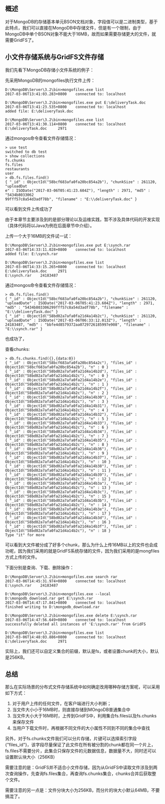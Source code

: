 ## 概述
对于MongoDB的存储基本单元BSON文档对象，字段值可以是二进制类型，基于此特点，我们可以直接在MongoDB中存储文件，但是有一个限制，由于MongoDB中单个BSON对象不能大于16MB，故而如果需要存储更大的文件，就需要GridFS了。

## 小文件存储系统与GridFS文件存储

我们先看下MongoDB存储小文件系统的例子：


先采用MongoDB的mongofiles执行文件上传：
```
D:\MongoDB\Server\3.2\bin>mongofiles.exe list
2017-03-06T13:41:03.283+0800    connected to: localhost

D:\MongoDB\Server\3.2\bin>mongofiles.exe put E:\deliveryTask.doc
2017-03-06T13:41:23.535+0800    connected to: localhost
added file: E:\deliveryTask.doc

D:\MongoDB\Server\3.2\bin>mongofiles.exe list
2017-03-06T13:41:30.114+0800    connected to: localhost
E:\deliveryTask.doc     2971
```
通过mongos命令查看文件存储情况：


```
> use test
switched to db test
> show collections
fs.chunks
fs.files
restaurants
user
> db.fs.files.find()
{ "_id" : ObjectId("58bcf683afa0fa20bc854a2b"), "chunkSize" : 261120, "uploadDat
e" : ISODate("2017-03-06T05:41:23.604Z"), "length" : 2971, "md5" : "5434b8033062
99fff57c8a54d3adf78b", "filename" : "E:\\deliveryTask.doc" }
```

可以看到文件上传成功了

由于本章节主要涉及到的是部分理论以及运维实践，暂不涉及具体代码的开发实现（具体代码将以Java为例在后面章节中介绍）。

上传一个大于16MB的文件试一试：



```
D:\MongoDB\Server\3.2\bin>mongofiles.exe put E:\synch.rar
2017-03-06T14:33:11.028+0800    connected to: localhost
added file: E:\synch.rar

D:\MongoDB\Server\3.2\bin>mongofiles.exe list
2017-03-06T14:33:15.265+0800    connected to: localhost
E:\deliveryTask.doc     2971
E:\synch.rar    24183487
```
通过mongos命令查看文件存储情况：




```
> db.fs.files.find()
{ "_id" : ObjectId("58bcf683afa0fa20bc854a2b"), "chunkSize" : 261120, "uploadDate" : ISODate("2017-03-06T05:41:23.604Z"), "length" : 2971, "md5" : "5434b803306299fff57c8a54d3adf78b", "filename" : "E:\\deliveryTask.doc" }
{ "_id" : ObjectId("58bd02a7afa0fa21d4a14b2c"), "chunkSize" : 261120, "uploadDate" : ISODate("2017-03-06T06:33:12.013Z"), "length" : 24183487, "md5" : "bbfe4d8579372aa0729726185997e908", "filename" : "E:\\synch.rar" }
```
也成功了，

查看chunks:


```
> db.fs.chunks.find({},{data:0})
{ "_id" : ObjectId("58bcf683afa0fa20bc854a2c"), "files_id" : ObjectId("58bcf683afa0fa20bc854a2b"), "n" : 0 }
{ "_id" : ObjectId("58bd02a7afa0fa21d4a14b2d"), "files_id" : ObjectId("58bd02a7afa0fa21d4a14b2c"), "n" : 0 }
{ "_id" : ObjectId("58bd02a7afa0fa21d4a14b2e"), "files_id" : ObjectId("58bd02a7afa0fa21d4a14b2c"), "n" : 1 }
{ "_id" : ObjectId("58bd02a7afa0fa21d4a14b2f"), "files_id" : ObjectId("58bd02a7afa0fa21d4a14b2c"), "n" : 2 }
{ "_id" : ObjectId("58bd02a7afa0fa21d4a14b30"), "files_id" : ObjectId("58bd02a7afa0fa21d4a14b2c"), "n" : 3 }
{ "_id" : ObjectId("58bd02a7afa0fa21d4a14b31"), "files_id" : ObjectId("58bd02a7afa0fa21d4a14b2c"), "n" : 4 }
{ "_id" : ObjectId("58bd02a7afa0fa21d4a14b32"), "files_id" : ObjectId("58bd02a7afa0fa21d4a14b2c"), "n" : 5 }
{ "_id" : ObjectId("58bd02a7afa0fa21d4a14b33"), "files_id" : ObjectId("58bd02a7afa0fa21d4a14b2c"), "n" : 6 }
{ "_id" : ObjectId("58bd02a7afa0fa21d4a14b34"), "files_id" : ObjectId("58bd02a7afa0fa21d4a14b2c"), "n" : 7 }
{ "_id" : ObjectId("58bd02a7afa0fa21d4a14b35"), "files_id" : ObjectId("58bd02a7afa0fa21d4a14b2c"), "n" : 8 }
{ "_id" : ObjectId("58bd02a7afa0fa21d4a14b36"), "files_id" : ObjectId("58bd02a7afa0fa21d4a14b2c"), "n" : 9 }
{ "_id" : ObjectId("58bd02a7afa0fa21d4a14b37"), "files_id" : ObjectId("58bd02a7afa0fa21d4a14b2c"), "n" : 10 }
{ "_id" : ObjectId("58bd02a7afa0fa21d4a14b38"), "files_id" : ObjectId("58bd02a7afa0fa21d4a14b2c"), "n" : 11 }
{ "_id" : ObjectId("58bd02a7afa0fa21d4a14b39"), "files_id" : ObjectId("58bd02a7afa0fa21d4a14b2c"), "n" : 12 }
{ "_id" : ObjectId("58bd02a7afa0fa21d4a14b3a"), "files_id" : ObjectId("58bd02a7afa0fa21d4a14b2c"), "n" : 13 }
{ "_id" : ObjectId("58bd02a7afa0fa21d4a14b3c"), "files_id" : ObjectId("58bd02a7afa0fa21d4a14b2c"), "n" : 15 }
{ "_id" : ObjectId("58bd02a7afa0fa21d4a14b3b"), "files_id" : ObjectId("58bd02a7afa0fa21d4a14b2c"), "n" : 14 }
{ "_id" : ObjectId("58bd02a7afa0fa21d4a14b3e"), "files_id" : ObjectId("58bd02a7afa0fa21d4a14b2c"), "n" : 17 }
{ "_id" : ObjectId("58bd02a7afa0fa21d4a14b3d"), "files_id" : ObjectId("58bd02a7afa0fa21d4a14b2c"), "n" : 16 }
{ "_id" : ObjectId("58bd02a7afa0fa21d4a14b3f"), "files_id" : ObjectId("58bd02a7afa0fa21d4a14b2c"), "n" : 18 }
Type "it" for more
```

可以看到大文件被分成了好多个chunk，那么为什么上传16MB以上的文件也会成功呢，因为我们采用的就是GridFS系统存储的文件，因为我们采用的是mongfiles方式上传的文件。

下面分别是查询、下载、删除操作：



```
D:\MongoDB\Server\3.2\bin>mongofiles.exe search rar
2017-03-06T14:45:31.974+0800    connected to: localhost
E:\synch.rar    24183487

D:\MongoDB\Server\3.2\bin>mongofiles.exe --local D:\mongodb_download.rar get E:\synch.rar
2017-03-06T14:47:17.841+0800    connected to: localhost
finished writing to D:\mongodb_download.rar

D:\MongoDB\Server\3.2\bin>mongofiles.exe delete E:\synch.rar
2017-03-06T14:47:56.649+0800    connected to: localhost
successfully deleted all instances of 'E:\synch.rar' from GridFS

D:\MongoDB\Server\3.2\bin>mongofiles.exe list
2017-03-06T14:48:03.886+0800    connected to: localhost
E:\deliveryTask.doc     2971
```


实际上，我们还可以自定义集合的前缀，默认是fs，或者设置chunk的大小，默认是256KB。



## 总结

那么在实际场景的分布式文件存储系统中如何确定改用哪种存储方案呢，可以采用如下方式：
1. 对于用户上传的任何文件，在客户端进行大小判断；
2. 当文件大小小于16MB时，则直接存储到MOngoDB普通集合中
3. 当文件大小大于16MB时，上传到GridFS中，利用集合fs.files以及fs.chunks来保存文件
4. 当用户下载文件时，再根据不同文件的大小属性不同到不同的集合中查找

另外，对于fs.chunks文件我们可以分片存储，片键可以选择索引字段{"files_id"}，该字段尽量保证了此文件在所有被分割的chunk都在同一个片上，fs.files不需要分片，此集合只保存文件的元数据信息，数据量不大，同时还可以设置默认块大小（256KB）

需要注意的是：GridFS并不适合小文件存储，因为从GridFS中读取文件涉及到两次查询操作，先查询fs.files集合，再查询fs.chunks集合，chunks合并后获取整个文件。

需要注意的另一点是：文件分块大小为256KB，而分片的块大小默认64MB，不要搞混了。


